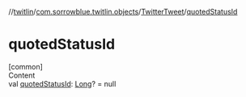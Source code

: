 //[twitlin](../../index.md)/[com.sorrowblue.twitlin.objects](../index.md)/[TwitterTweet](index.md)/[quotedStatusId](quoted-status-id.md)



# quotedStatusId  
[common]  
Content  
val [quotedStatusId](quoted-status-id.md): [Long](https://kotlinlang.org/api/latest/jvm/stdlib/kotlin/-long/index.html)? = null  



